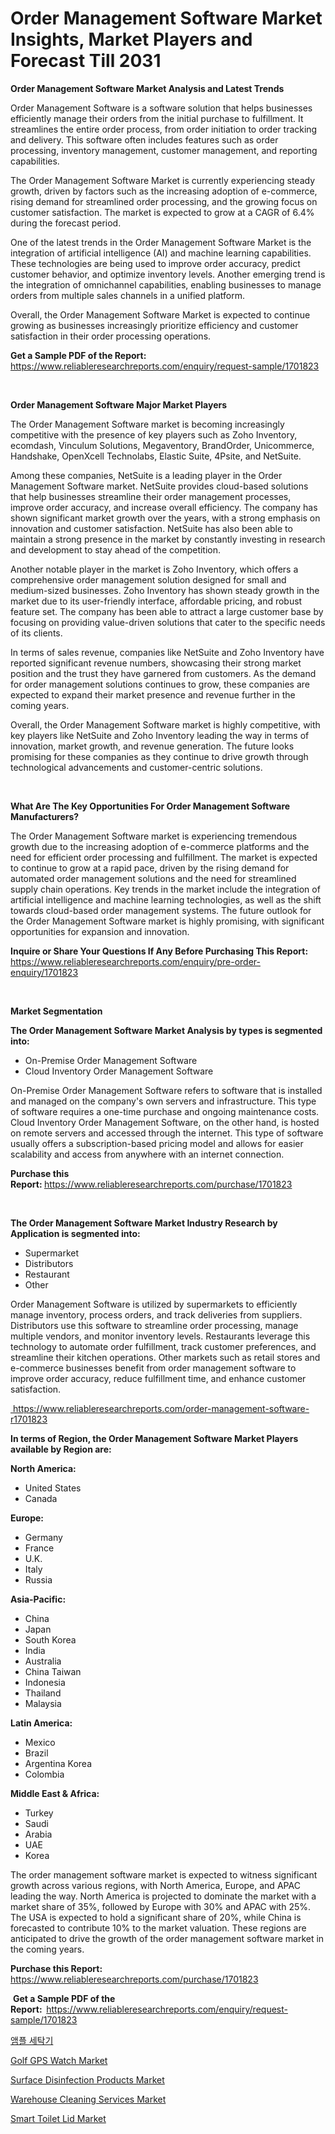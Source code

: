 <p><h1>Order Management Software Market Insights, Market Players and Forecast Till 2031</h1></p><p><strong>Order Management Software Market Analysis and Latest Trends</strong></p>
<p><p>Order Management Software is a software solution that helps businesses efficiently manage their orders from the initial purchase to fulfillment. It streamlines the entire order process, from order initiation to order tracking and delivery. This software often includes features such as order processing, inventory management, customer management, and reporting capabilities.</p><p>The Order Management Software Market is currently experiencing steady growth, driven by factors such as the increasing adoption of e-commerce, rising demand for streamlined order processing, and the growing focus on customer satisfaction. The market is expected to grow at a CAGR of 6.4% during the forecast period.</p><p>One of the latest trends in the Order Management Software Market is the integration of artificial intelligence (AI) and machine learning capabilities. These technologies are being used to improve order accuracy, predict customer behavior, and optimize inventory levels. Another emerging trend is the integration of omnichannel capabilities, enabling businesses to manage orders from multiple sales channels in a unified platform.</p><p>Overall, the Order Management Software Market is expected to continue growing as businesses increasingly prioritize efficiency and customer satisfaction in their order processing operations.</p></p>
<p><strong>Get a Sample PDF of the Report:&nbsp;</strong> <a href="https://www.reliableresearchreports.com/enquiry/request-sample/1701823">https://www.reliableresearchreports.com/enquiry/request-sample/1701823</a></p>
<p>&nbsp;</p>
<p><strong>Order Management Software Major Market Players</strong></p>
<p><p>The Order Management Software market is becoming increasingly competitive with the presence of key players such as Zoho Inventory, ecomdash, Vinculum Solutions, Megaventory, BrandOrder, Unicommerce, Handshake, OpenXcell Technolabs, Elastic Suite, 4Psite, and NetSuite.</p><p>Among these companies, NetSuite is a leading player in the Order Management Software market. NetSuite provides cloud-based solutions that help businesses streamline their order management processes, improve order accuracy, and increase overall efficiency. The company has shown significant market growth over the years, with a strong emphasis on innovation and customer satisfaction. NetSuite has also been able to maintain a strong presence in the market by constantly investing in research and development to stay ahead of the competition.</p><p>Another notable player in the market is Zoho Inventory, which offers a comprehensive order management solution designed for small and medium-sized businesses. Zoho Inventory has shown steady growth in the market due to its user-friendly interface, affordable pricing, and robust feature set. The company has been able to attract a large customer base by focusing on providing value-driven solutions that cater to the specific needs of its clients.</p><p>In terms of sales revenue, companies like NetSuite and Zoho Inventory have reported significant revenue numbers, showcasing their strong market position and the trust they have garnered from customers. As the demand for order management solutions continues to grow, these companies are expected to expand their market presence and revenue further in the coming years.</p><p>Overall, the Order Management Software market is highly competitive, with key players like NetSuite and Zoho Inventory leading the way in terms of innovation, market growth, and revenue generation. The future looks promising for these companies as they continue to drive growth through technological advancements and customer-centric solutions.</p></p>
<p>&nbsp;</p>
<p><strong>What Are The Key Opportunities For Order Management Software Manufacturers?</strong></p>
<p><p>The Order Management Software market is experiencing tremendous growth due to the increasing adoption of e-commerce platforms and the need for efficient order processing and fulfillment. The market is expected to continue to grow at a rapid pace, driven by the rising demand for automated order management solutions and the need for streamlined supply chain operations. Key trends in the market include the integration of artificial intelligence and machine learning technologies, as well as the shift towards cloud-based order management systems. The future outlook for the Order Management Software market is highly promising, with significant opportunities for expansion and innovation.</p></p>
<p><strong>Inquire or Share Your Questions If Any Before Purchasing This Report:</strong> <a href="https://www.reliableresearchreports.com/enquiry/pre-order-enquiry/1701823">https://www.reliableresearchreports.com/enquiry/pre-order-enquiry/1701823</a></p>
<p>&nbsp;</p>
<p><strong>Market Segmentation</strong></p>
<p><strong>The Order Management Software Market Analysis by types is segmented into:</strong></p>
<p><ul><li>On-Premise Order Management Software</li><li>Cloud Inventory Order Management Software</li></ul></p>
<p><p>On-Premise Order Management Software refers to software that is installed and managed on the company's own servers and infrastructure. This type of software requires a one-time purchase and ongoing maintenance costs. Cloud Inventory Order Management Software, on the other hand, is hosted on remote servers and accessed through the internet. This type of software usually offers a subscription-based pricing model and allows for easier scalability and access from anywhere with an internet connection.</p></p>
<p><strong>Purchase this Report:&nbsp;</strong><a href="https://www.reliableresearchreports.com/purchase/1701823">https://www.reliableresearchreports.com/purchase/1701823</a></p>
<p>&nbsp;</p>
<p><strong>The Order Management Software Market Industry Research by Application is segmented into:</strong></p>
<p><ul><li>Supermarket</li><li>Distributors</li><li>Restaurant</li><li>Other</li></ul></p>
<p><p>Order Management Software is utilized by supermarkets to efficiently manage inventory, process orders, and track deliveries from suppliers. Distributors use this software to streamline order processing, manage multiple vendors, and monitor inventory levels. Restaurants leverage this technology to automate order fulfillment, track customer preferences, and streamline their kitchen operations. Other markets such as retail stores and e-commerce businesses benefit from order management software to improve order accuracy, reduce fulfillment time, and enhance customer satisfaction.</p></p>
<p><a href="https://www.reliableresearchreports.com/order-management-software-r1701823">&nbsp;https://www.reliableresearchreports.com/order-management-software-r1701823</a></p>
<p><strong>In terms of Region, the Order Management Software Market Players available by Region are:</strong></p>
<p>
    <p> <strong> North America: </strong>
        <ul>
            <li>United States</li>
            <li>Canada</li>
        </ul>
        </p> 
    <p> <strong> Europe: </strong>
        <ul>
            <li>Germany</li>
            <li>France</li>
            <li>U.K.</li>
            <li>Italy</li>
            <li>Russia</li>
        </ul>
        </p> 
    <p> <strong> Asia-Pacific: </strong>
        <ul>
            <li>China</li>
            <li>Japan</li>
            <li>South Korea</li>
            <li>India</li>
            <li>Australia</li>
            <li>China Taiwan</li>
            <li>Indonesia</li>
            <li>Thailand</li>
            <li>Malaysia</li>
        </ul>
        </p> 
    <p> <strong> Latin America: </strong>
        <ul>
            <li>Mexico</li>
            <li>Brazil</li>
            <li>Argentina Korea</li>
            <li>Colombia</li>
        </ul>
        </p> 
    <p> <strong> Middle East & Africa: </strong>
        <ul>
            <li>Turkey</li>
            <li>Saudi</li>
            <li>Arabia</li>
            <li>UAE</li>
            <li>Korea</li>
        </ul>
    </p>
    </p>
<p><p>The order management software market is expected to witness significant growth across various regions, with North America, Europe, and APAC leading the way. North America is projected to dominate the market with a market share of 35%, followed by Europe with 30% and APAC with 25%. The USA is expected to hold a significant share of 20%, while China is forecasted to contribute 10% to the market valuation. These regions are anticipated to drive the growth of the order management software market in the coming years.</p></p>
<p><strong>Purchase this Report: </strong><a href="https://www.reliableresearchreports.com/purchase/1701823">https://www.reliableresearchreports.com/purchase/1701823</a></p>
<p>&nbsp;<strong>Get a Sample PDF of the Report:&nbsp;&nbsp;</strong><a href="https://www.reliableresearchreports.com/enquiry/request-sample/1701823">https://www.reliableresearchreports.com/enquiry/request-sample/1701823</a></p>
<p><strong></strong></p>
<p><p><a href="https://medium.com/@juddmetz/%EC%95%B0%ED%94%8C-%EC%84%B8%ED%83%81%EA%B8%B0-%EC%8B%9C%EC%9E%A5-%EC%A1%B0%EC%82%AC-%EB%B3%B4%EA%B3%A0%EC%84%9C-%EA%B7%B8-%EC%97%AD%EC%82%AC-%EB%B0%8F-2024%EB%85%84%EB%B6%80%ED%84%B0-2031%EB%85%84%EA%B9%8C%EC%A7%80%EC%9D%98-%EC%98%88%EC%B8%A1-028b85641324">앰플 세탁기</a></p><p><a href="https://www.linkedin.com/pulse/golf-gps-watchnbspmarket-focuses-market-share-size-projected-gbhzf?trackingId=LHAXPu5VAH8Tiio2x%2BYAmA%3D%3D">Golf GPS Watch Market</a></p><p><a href="https://github.com/kufem1/Market-Research-Report-List-2/blob/main/surface-disinfection-products-market.md">Surface Disinfection Products Market</a></p><p><a href="https://github.com/kosella/Market-Research-Report-List-3/blob/main/warehouse-cleaning-services-market.md">Warehouse Cleaning Services Market</a></p><p><a href="https://www.linkedin.com/pulse/analyzing-smart-toilet-lid-market-global-industry-perspective-veznf?trackingId=eg3UhFyk9w9k2EF%2B4r%2FEpA%3D%3D">Smart Toilet Lid Market</a></p></p>